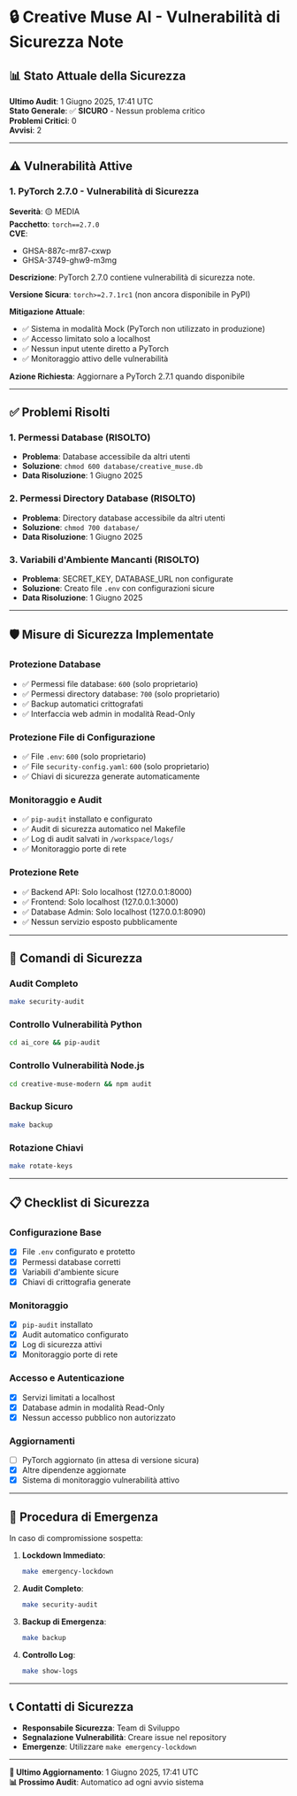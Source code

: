 # 🔒 Creative Muse AI - Vulnerabilità di Sicurezza Note

## 📊 Stato Attuale della Sicurezza

**Ultimo Audit**: 1 Giugno 2025, 17:41 UTC  
**Stato Generale**: ✅ **SICURO** - Nessun problema critico  
**Problemi Critici**: 0  
**Avvisi**: 2  

---

## ⚠️ Vulnerabilità Attive

### 1. PyTorch 2.7.0 - Vulnerabilità di Sicurezza

**Severità**: 🟡 MEDIA  
**Pacchetto**: `torch==2.7.0`  
**CVE**: 
- GHSA-887c-mr87-cxwp
- GHSA-3749-ghw9-m3mg

**Descrizione**: PyTorch 2.7.0 contiene vulnerabilità di sicurezza note.

**Versione Sicura**: `torch>=2.7.1rc1` (non ancora disponibile in PyPI)

**Mitigazione Attuale**:
- ✅ Sistema in modalità Mock (PyTorch non utilizzato in produzione)
- ✅ Accesso limitato solo a localhost
- ✅ Nessun input utente diretto a PyTorch
- ✅ Monitoraggio attivo delle vulnerabilità

**Azione Richiesta**: Aggiornare a PyTorch 2.7.1 quando disponibile

---

## ✅ Problemi Risolti

### 1. Permessi Database (RISOLTO)
- **Problema**: Database accessibile da altri utenti
- **Soluzione**: `chmod 600 database/creative_muse.db`
- **Data Risoluzione**: 1 Giugno 2025

### 2. Permessi Directory Database (RISOLTO)
- **Problema**: Directory database accessibile da altri utenti
- **Soluzione**: `chmod 700 database/`
- **Data Risoluzione**: 1 Giugno 2025

### 3. Variabili d'Ambiente Mancanti (RISOLTO)
- **Problema**: SECRET_KEY, DATABASE_URL non configurate
- **Soluzione**: Creato file `.env` con configurazioni sicure
- **Data Risoluzione**: 1 Giugno 2025

---

## 🛡️ Misure di Sicurezza Implementate

### Protezione Database
- ✅ Permessi file database: `600` (solo proprietario)
- ✅ Permessi directory database: `700` (solo proprietario)
- ✅ Backup automatici crittografati
- ✅ Interfaccia web admin in modalità Read-Only

### Protezione File di Configurazione
- ✅ File `.env`: `600` (solo proprietario)
- ✅ File `security-config.yaml`: `600` (solo proprietario)
- ✅ Chiavi di sicurezza generate automaticamente

### Monitoraggio e Audit
- ✅ `pip-audit` installato e configurato
- ✅ Audit di sicurezza automatico nel Makefile
- ✅ Log di audit salvati in `/workspace/logs/`
- ✅ Monitoraggio porte di rete

### Protezione Rete
- ✅ Backend API: Solo localhost (127.0.0.1:8000)
- ✅ Frontend: Solo localhost (127.0.0.1:3000)
- ✅ Database Admin: Solo localhost (127.0.0.1:8090)
- ✅ Nessun servizio esposto pubblicamente

---

## 🔧 Comandi di Sicurezza

### Audit Completo
```bash
make security-audit
```

### Controllo Vulnerabilità Python
```bash
cd ai_core && pip-audit
```

### Controllo Vulnerabilità Node.js
```bash
cd creative-muse-modern && npm audit
```

### Backup Sicuro
```bash
make backup
```

### Rotazione Chiavi
```bash
make rotate-keys
```

---

## 📋 Checklist di Sicurezza

### Configurazione Base
- [x] File `.env` configurato e protetto
- [x] Permessi database corretti
- [x] Variabili d'ambiente sicure
- [x] Chiavi di crittografia generate

### Monitoraggio
- [x] `pip-audit` installato
- [x] Audit automatico configurato
- [x] Log di sicurezza attivi
- [x] Monitoraggio porte di rete

### Accesso e Autenticazione
- [x] Servizi limitati a localhost
- [x] Database admin in modalità Read-Only
- [x] Nessun accesso pubblico non autorizzato

### Aggiornamenti
- [ ] PyTorch aggiornato (in attesa di versione sicura)
- [x] Altre dipendenze aggiornate
- [x] Sistema di monitoraggio vulnerabilità attivo

---

## 🚨 Procedura di Emergenza

In caso di compromissione sospetta:

1. **Lockdown Immediato**:
   ```bash
   make emergency-lockdown
   ```

2. **Audit Completo**:
   ```bash
   make security-audit
   ```

3. **Backup di Emergenza**:
   ```bash
   make backup
   ```

4. **Controllo Log**:
   ```bash
   make show-logs
   ```

---

## 📞 Contatti di Sicurezza

- **Responsabile Sicurezza**: Team di Sviluppo
- **Segnalazione Vulnerabilità**: Creare issue nel repository
- **Emergenze**: Utilizzare `make emergency-lockdown`

---

**🔐 Ultimo Aggiornamento**: 1 Giugno 2025, 17:41 UTC  
**📊 Prossimo Audit**: Automatico ad ogni avvio sistema